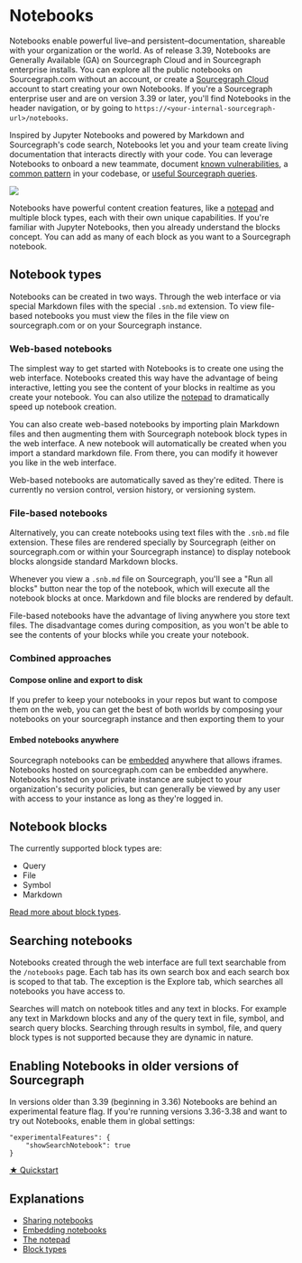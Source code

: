 <style>

.markdown-body h2 {
  margin-top: 2em;
}

.markdown-body ul {
  list-style:none;
  padding-left: 1em;
}

.markdown-body ul li {
  margin: 0.5em 0;
}

.markdown-body ul li:before {
  content: '';
  display: inline-block;
  height: 1.2em;
  width: 1em;
  background-size: contain;
  background-repeat: no-repeat;
  background-image: url(code_monitoring/file-icon.svg);
  margin-right: 0.5em;
  margin-bottom: -0.29em;
}

body.theme-dark .markdown-body ul li:before {
  filter: invert(50%);
}

</style>

# Notebooks
Notebooks enable powerful live–and persistent–documentation, shareable with your organization or the world. As of release 3.39, Notebooks are Generally Available (GA) on Sourcegraph Cloud and in Sourcegraph enterprise installs. You can explore all the public notebooks on Sourcegraph.com without an account, or create a [Sourcegraph Cloud](https://about.sourcegraph.com/get-started/cloud) account to start creating your own Notebooks. If you're a Sourcegraph enterprise user and are on version 3.39 or later, you'll find Notebooks in the header navigation, or by going to `https://<your-internal-sourcegraph-url>/notebooks`.

Inspired by Jupyter Notebooks and powered by Markdown and Sourcegraph's code search, Notebooks let you and your team create living documentation that interacts directly with your code. You can leverage Notebooks to onboard a new teammate, document [known vulnerabilities](https://sourcegraph.com/notebooks/Tm90ZWJvb2s6MQ==), a [common pattern](https://sourcegraph.com/notebooks/Tm90ZWJvb2s6OTI=) in your codebase, or [useful Sourcegraph queries](https://sourcegraph.com/notebooks/Tm90ZWJvb2s6MTU=).

![](https://storage.googleapis.com/sourcegraph-assets/docs/images/notebooks/notebooks_home.gif)

Notebooks have powerful content creation features, like a [notepad](../notebooks/notepad.md) and multiple block types, each with their own unique capabilities. If you're familiar with Jupyter Notebooks, then you already understand the blocks concept. You can add as many of each block as you want to a Sourcegraph notebook.

## Notebook types
Notebooks can be created in two ways. Through the web interface or via special Markdown files with the special `.snb.md` extension. To view file-based notebooks you must view the files in the file view on sourcegraph.com or on your Sourcegraph instance.

### Web-based notebooks
The simplest way to get started with Notebooks is to create one using the web interface. Notebooks created this way have the advantage of being interactive, letting you see the content of your blocks in realtime as you create your notebook. You can also utilize the [notepad](../notebooks/notepad.md) to dramatically speed up notebook creation.

You can also create web-based notebooks by importing plain Markdown files and then augmenting them with Sourcegraph notebook block types in the web interface. A new notebook will automatically be created when you import a standard markdown file. From there, you can modify it however you like in the web interface.

Web-based notebooks are automatically saved as they're edited. There is currently no version control, version history, or versioning system.

### File-based notebooks
Alternatively, you can create notebooks using text files with the `.snb.md` file extension. These files are rendered specially by Sourcegraph (either on sourcegraph.com or within your Sourcegraph instance) to display notebook blocks alongside standard Markdown blocks.

Whenever you view a `.snb.md` file on Sourcegraph, you'll see a "Run all blocks" button near the top of the notebook, which will execute all the notebook blocks at once. Markdown and file blocks are rendered by default.

File-based notebooks have the advantage of living anywhere you store text files. The disadvantage comes during composition, as you won't be able to see the contents of your blocks while you create your notebook.

### Combined approaches
#### Compose online and export to disk
If you prefer to keep your notebooks in your repos but want to compose them on the web, you can get the best of both worlds by composing your notebooks on your sourcegraph instance and then exporting them to your 

#### Embed notebooks anywhere
Sourcegraph notebooks can be [embedded](../notebooks/notebook-embedding.md) anywhere that allows iframes. Notebooks hosted on sourcegraph.com can be embedded anywhere. Notebooks hosted on your private instance are subject to your organization's security policies, but can generally be viewed by any user with access to your instance as long as they're logged in.

## Notebook blocks

The currently supported block types are:

- Query
- File
- Symbol
- Markdown

[Read more about block types](../notebooks/blocks.md).

## Searching notebooks
Notebooks created through the web interface are full text searchable from the `/notebooks` page. Each tab has its own search box and each search box is scoped to that tab. The exception is the Explore tab, which searches all notebooks you have access to.

Searches will match on notebook titles and any text in blocks. For example any text in Markdown blocks and any of the query text in file, symbol, and search query blocks. Searching through results in symbol, file, and query block types is not supported because they are dynamic in nature.


## Enabling Notebooks in older versions of Sourcegraph
In versions older than 3.39 (beginning in 3.36) Notebooks are behind an experimental feature flag. If you're running versions 3.36-3.38 and want to try out Notebooks, enable them in global settings:

```
"experimentalFeatures": {
    "showSearchNotebook": true
}
```

<div class="cta-group">
  <a class="btn btn-primary" href="quickstart">★ Quickstart</a>
</div>

## Explanations
- [Sharing notebooks](../notebooks/notebook-sharing.md)
- [Embedding notebooks](../notebooks/notebook-embedding.md)
- [The notepad](../notebooks/notepad.md)
- [Block types](../notebooks/blocks.md)
